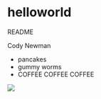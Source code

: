 # helloworld
README

Cody Newman
- pancakes
- gummy worms
- COFFEE COFFEE COFFEE

<img src="http://www.todayifoundout.com/wp-content/uploads/2015/07/coffee2.png">
